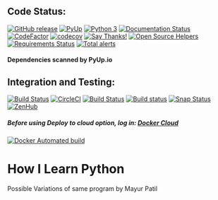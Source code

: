## Code Status:
[![GitHub release](https://img.shields.io/badge/release-latest-brightgreen.svg)](https://github.com/ramlaxman/How-I-Learn-Python/releases/latest) [![PyUp](https://pyup.io/repos/github/ramlaxman/How-I-Learn-Python/shield.svg)](https://pyup.io/repos/github/ramlaxman/How-I-Learn-Python/) [![Python 3](https://pyup.io/repos/github/ramlaxman/How-I-Learn-Python/python-3-shield.svg)](https://pyup.io/repos/github/ramlaxman/How-I-Learn-Python/) [![Documentation Status](https://readthedocs.org/projects/how-i-learn-python/badge/?version=latest)](http://how-i-learn-python.readthedocs.io/en/latest/?badge=latest) [![CodeFactor](https://www.codefactor.io/repository/github/ramlaxman/how-i-learn-python/badge)](https://www.codefactor.io/repository/github/ramlaxman/how-i-learn-python) [![codecov](https://codecov.io/gh/ramlaxman/How-I-Learn-Python/branch/master/graph/badge.svg)](https://codecov.io/gh/ramlaxman/How-I-Learn-Python) [![Say Thanks!](https://img.shields.io/badge/Say%20Thanks-!-1EAEDB.svg)](https://saythanks.io/to/ramlaxman) [![Open Source Helpers](https://www.codetriage.com/ramlaxman/how-i-learn-python/badges/users.svg)](https://www.codetriage.com/ramlaxman/how-i-learn-python) [![Requirements Status](https://requires.io/github/ramlaxman/How-I-Learn-Python/requirements.svg?branch=master)](https://requires.io/github/ramlaxman/How-I-Learn-Python/requirements/?branch=master) [![Total alerts](https://img.shields.io/lgtm/alerts/g/ramlaxman/How-I-Learn-Python.svg?logo=lgtm&logoWidth=18)](https://lgtm.com/projects/g/ramlaxman/How-I-Learn-Python/alerts/)

 #### Dependencies scanned by PyUp.io

## Integration and Testing: 
[![Build Status](https://semaphoreci.com/api/v1/ramlaxman/how-i-learn-python/branches/master/badge.svg)](https://semaphoreci.com/ramlaxman/how-i-learn-python) [![CircleCI](https://circleci.com/gh/ramlaxman/How-I-Learn-Python.svg?style=svg)](https://circleci.com/gh/ramlaxman/How-I-Learn-Python)  [![Build Status](https://travis-ci.org/ramlaxman/How-I-Learn-Python.svg?branch=master)](https://travis-ci.org/ramlaxman/How-I-Learn-Python)  [![Build status](https://ci.appveyor.com/api/projects/status/saspb5rnumuvcgtt?svg=true)](https://ci.appveyor.com/project/ramlaxman/how-i-learn-python) [![Snap Status](https://build.snapcraft.io/badge/ramlaxman/How-I-Learn-Python.svg)](https://build.snapcraft.io/user/ramlaxman/How-I-Learn-Python) [![ZenHub](https://img.shields.io/badge/Shipping_faster_with-ZenHub-5e60ba.svg?style=flat-square)](https://app.zenhub.com/workspace/o/ramlaxman/how-i-learn-python/boards) 

#####  Before using Deploy to cloud option, log in: [Docker Cloud](https://hub.docker.com)

[![Docker Automated build](https://img.shields.io/docker/automated/mayurp7/how-i-learn-python)](https://hub.docker.com/repository/registry-1.docker.io/mayurp7/how-i-learn-python/builds)


# How I Learn Python
Possible Variations of same program by Mayur Patil
